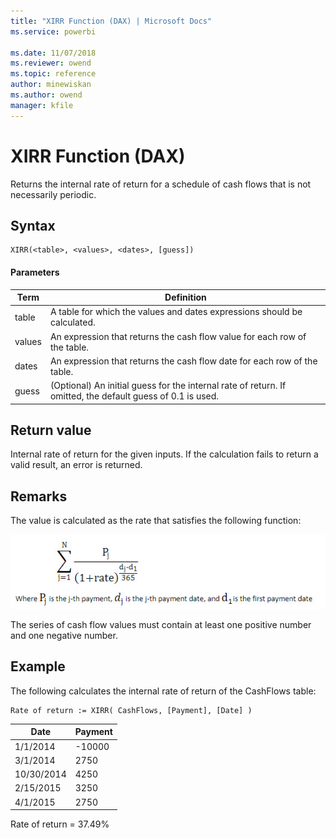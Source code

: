```yaml
---
title: "XIRR Function (DAX) | Microsoft Docs"
ms.service: powerbi 

ms.date: 11/07/2018
ms.reviewer: owend
ms.topic: reference
author: minewiskan
ms.author: owend
manager: kfile
---
```

# XIRR Function (DAX)
  
Returns the internal rate of return for a schedule of cash flows that is not necessarily periodic.  
  
## Syntax  
  
```dax
XIRR(<table>, <values>, <dates>, [guess])  
```
  
#### Parameters  
  
|Term|Definition|  
|--------|--------------|  
|table|A table for which the values and dates expressions should be calculated.|  
|values|An expression that returns the cash flow value for each row of the table.|  
|dates|An expression that returns the cash flow date for each row of the table.|  
|guess|(Optional) An initial guess for the internal rate of return. If omitted, the default guess of 0.1 is used.|  
  
## Return value  
Internal rate of return for the given inputs. If the calculation fails to return a valid result, an error is returned.  
  
## Remarks  
The value is calculated as the rate that satisfies the following function:  
  
![XIRR Formula](media/dax-xirr-formula.png)  
  
The series of cash flow values must contain at least one positive number and one negative number.  
  
## Example  
The following calculates the internal rate of return of the CashFlows table:  
  
```dax
Rate of return := XIRR( CashFlows, [Payment], [Date] )  
```
  
|Date|Payment|  
|--------|-----------|  
|1/1/2014|-10000|  
|3/1/2014|2750|  
|10/30/2014|4250|  
|2/15/2015|3250|  
|4/1/2015|2750|  
  
Rate of return = 37.49%  
  
